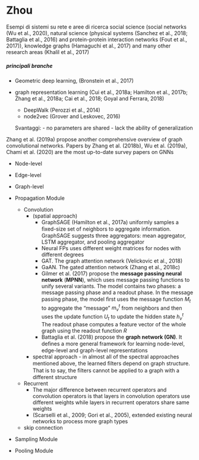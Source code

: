 # Zhou

Esempi di sistemi su rete e aree di ricerca
social science (social networks (Wu et al., 2020), natural science (physical systems (Sanchez et al., 2018; Battaglia et al., 2016) and protein-protein interaction networks (Fout et al., 2017)), knowledge graphs (Hamaguchi et al., 2017) and many other research areas (Khalil et al., 2017)

##### principali branche
- Geometric deep learning, (Bronstein et al., 2017)
- graph representation learning (Cui et al., 2018a; Hamilton et al., 2017b; Zhang et al., 2018a; Cai et al., 2018; Goyal and Ferrara, 2018)
	- DeepWalk (Perozzi et al., 2014)
	- node2vec (Grover and Leskovec, 2016)
	
	Svantaggi: 
		- no parameters are shared
		- lack the ability of generalization
	
Zhang et al. (2019a) propose another comprehensive overview of graph convolutional networks.  Papers by Zhang et al. (2018b), Wu et al. (2019a), Chami et al. (2020)
are the most up-to-date survey papers on GNNs

- Node-level
- Edge-level
- Graph-level

- Propagation Module 
	- Convolution 
		- (spatial approach)
			- GraphSAGE (Hamilton et al., 2017a) uniformly samples a ﬁxed-size set of neighbors to aggregate information. GraphSAGE suggests three aggregators: mean aggregator, LSTM aggregator, and pooling aggregator
			- Neural FPs uses different weight matrices for nodes with different degrees
			- GAT. The graph attention network (Velickovic et al., 2018)
			- GaAN. The gated attention network  (Zhang et al., 2018c)
			- Gilmer et al. (2017) propose the **message passing neural network** (**MPNN**), which uses message passing functions to unify several variants.
			   The model contains two phases: a message passing phase and a readout phase. 
			   In the message passing phase, the model ﬁrst uses the message function $M_t$ to aggregate the “message” $m^t_v$ from neighbors and then uses the update function $U_t$ to update the hidden state $h^t_v$
			   The readout phase computes a feature vector of the whole graph using the readout function $R$
			- Battaglia et al. (2018) propose the **graph network (GN)**. It deﬁnes a more general framework for learning node-level, edge-level and graph-level representations
		- spectral approach
				- in almost all of the spectral approaches mentioned above, the learned ﬁlters depend on graph structure. That is to say, the ﬁlters cannot be applied to a graph with a different structure
	- Recurrent
		- The major difference between recurrent operators and convolution operators is that layers in convolution operators use different weights while layers in recurrent operators share same weights
		- (Scarselli et al., 2009; Gori et al., 2005), extended existing neural networks to process more graph types
	- skip connection

- Sampling Module
- Pooling Module
